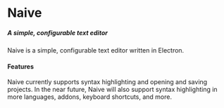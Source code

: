 # Naive
##### A simple, configurable text editor

Naive is a simple, configurable text editor written in Electron.

#### Features
Naive currently supports syntax highlighting and opening and saving projects.
In the near future, Naive will also support syntax highlighting in more
languages, addons, keyboard shortcuts, and more.
